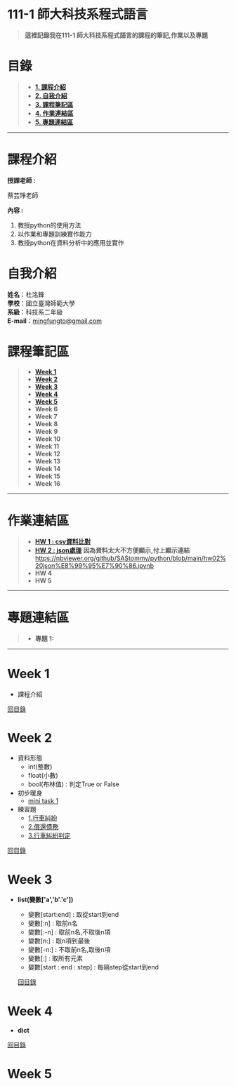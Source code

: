 # 111-1 師大科技系程式語言
>**這裡記錄我在111-1 師大科技系程式語言的課程的筆記,作業以及專題**


# 目錄  
>+ [**1. 課程介紹** ](https://github.com/SAStommy/python#課程介紹)
>+ [**2. 自我介紹**](https://github.com/SAStommy/python#自我介紹)
>+ [**3. 課程筆記區**](https://github.com/SAStommy/python#課程筆記區)
>+ [**4. 作業連結區**](https://github.com/SAStommy/python#作業連結區)
>+ [**5. 專題連結區**](https://github.com/SAStommy/python#專題連結區)
---

# 課程介紹
**授課老師 :**

蔡芸琤老師
  
**內容 :** 
1. 教授python的使用方法
2. 以作業和專題訓練實作能力
3. 教授python在資料分析中的應用並實作

# 自我介紹
**姓名**：杜洺鋒\
**學校**：國立臺灣師範大學\
**系級**：科技系二年級\
**E-mail**：mingfungto@gmail.com

# 課程筆記區
>+ [**Week 1**](https://github.com/SAStommy/python#Week-1)
>+ [**Week 2**](https://github.com/SAStommy/python#Week-2)
>+ [**Week 3**](https://github.com/SAStommy/python#Week-3)
>+ [**Week 4**](https://github.com/SAStommy/python#Week-4)
>+ [**Week 5**](https://github.com/SAStommy/python#Week-5)
>+ **Week 6**
>+ **Week 7**
>+ **Week 8**
>+ **Week 9**
>+ **Week 10**
>+ **Week 11**
>+ **Week 12**
>+ **Week 13**
>+ **Week 14**
>+ **Week 15**
>+ **Week 16**
---

# 作業連結區
>+ [**HW 1 : csv資料比對**](https://github.com/SAStommy/python/blob/main/hw01%E8%B3%87%E6%96%99%E5%B0%8D%E6%AF%94.ipynb)
>+ [**HW 2 : json處理**](https://github.com/SAStommy/python/blob/main/hw02%20json%E8%99%95%E7%90%86.ipynb)
> **因為資料太大不方便顯示,付上顯示連結**<https://nbviewer.org/github/SAStommy/python/blob/main/hw02%20json%E8%99%95%E7%90%86.ipynb>
>+ **HW 4**
>+ **HW 5**
---

# 專題連結區
>+ **專題 1:**
---

# Week 1
+ 課程介紹

[回目錄](https://github.com/SAStommy/python#目錄)

# Week 2
+ 資料形態
  + int(整數)
  + float(小數)
  + bool(布林值) : 判定True or False
+ 初步暖身
  + [mini task 1](https://github.com/SAStommy/python/blob/main/mini%20task%201.ipynb)
+ 練習題
  + [1.行車糾紛](https://github.com/SAStommy/python/blob/main/week2%20%E7%B7%B4%E7%BF%92%E9%A1%8C%201-checkpoint.ipynb)
  + [2.償還債務](https://github.com/SAStommy/python/blob/main/week2%20%E7%B7%B4%E7%BF%92%E9%A1%8C%202.ipynb)
  + [3.行車糾紛判定](https://github.com/SAStommy/python/blob/main/week2%20%E7%B7%B4%E7%BF%92%E9%A1%8C%203.ipynb)
  
[回目錄](https://github.com/SAStommy/python#目錄)

# Week 3

+ **list(變數['a','b'.'c'])**
  + 變數[start:end] : 取從start剄end
  + 變數[:n] : 取前n名
  + 變數[:-n] : 取前n名,不取後n項
  + 變數[n:] : 取n項到最後
  + 變數[-n:] : 不取前n名,取後n項
  + 變數[:] : 取所有元素
  + 變數[start : end : step] : 每隔step從start到end
  
  [回目錄](https://github.com/SAStommy/python#目錄)

# Week 4

+ **dict**

[回目錄](https://github.com/SAStommy/python#目錄)

# Week 5
